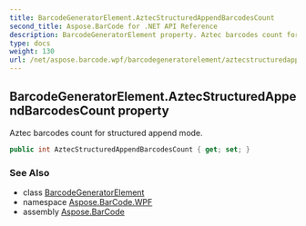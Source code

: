 ```yaml
---
title: BarcodeGeneratorElement.AztecStructuredAppendBarcodesCount
second_title: Aspose.BarCode for .NET API Reference
description: BarcodeGeneratorElement property. Aztec barcodes count for structured append mode
type: docs
weight: 130
url: /net/aspose.barcode.wpf/barcodegeneratorelement/aztecstructuredappendbarcodescount/
---
```

## BarcodeGeneratorElement.AztecStructuredAppendBarcodesCount property

Aztec barcodes count for structured append mode.

```csharp
public int AztecStructuredAppendBarcodesCount { get; set; }
```

### See Also

* class [BarcodeGeneratorElement](../)
* namespace [Aspose.BarCode.WPF](../../barcodegeneratorelement/)
* assembly [Aspose.BarCode](../../../)



